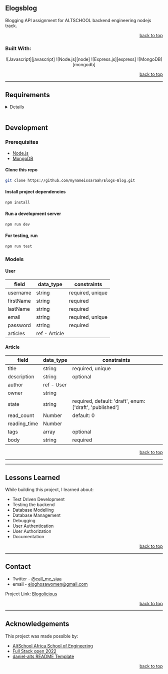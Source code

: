 <a name="readme-top"></a>

<!-- Project Shields -->

<!-- About the API -->

## Elogsblog

 Blogging API assignment for ALTSCHOOL backend engineering nodejs track.

<p align="right"><a href="#readme-top">back to top</a></p>

### Built With:

<div align="center">

![Javascript][javascript]
![Node.js][node]
![Express.js][express]
![MongoDB][mongodb]

</div>

<p align="right"><a href="#readme-top">back to top</a></p>

---

<!-- AltSchool Requirements -->

## Requirements

<details>


<p align="right"><a href="#readme-top">back to top</a></p>

---

</details>

<br>

## Development

### Prerequisites

- [Node.js](https://nodejs.org/en/download/)
- [MongoDB](https://www.mongodb.com/docs/manual/installation/)

#### Clone this repo

```sh
git clone https://github.com/mynameissaraah/Elogs-Blog.git
```

#### Install project dependencies

```sh
npm install
```


#### Run a development server

```sh
npm run dev
```

#### For testing, run

```sh
npm run test
```

### Models

#### User

| field     | data_type     | constraints      |
| --------- | ------------- | ---------------- |
| username  | string        | required, unique |
| firstName | string        | required         |
| lastName  | string        | required         |
| email     | string        | required, unique |
| password  | string        | required         |
| articles  | ref - Article |                  |

#### Article

| field        | data_type  | constraints                                              |
| ------------ | ---------- | -------------------------------------------------------- |
| title        | string     | required, unique                                         |
| description  | string     | optional                                                 |
| author       | ref - User |                                                          |
| owner        | string     |                                                          |
| state        | string     | required, default: 'draft', enum: ['draft', 'published'] |
| read_count   | Number     | default: 0                                               |
| reading_time | Number     |                                                          |
| tags         | array      | optional                                                 |
| body         | string     | required                                                 |

<p align="right"><a href="#readme-top">back to top</a></p>

---


---

## Lessons Learned

While building this project, I learned about:

- Test Driven Development
- Testing the backend
- Database Modelling
- Database Management
- Debugging
- User Authentication
- User Authorization
- Documentation

<p align="right"><a href="#readme-top">back to top</a></p>

---



<!-- Contact -->

## Contact

- Twitter - [@call_me_siaa](https://twitter.com/call_me_siaa)
- email - eloghosawomen@gmail.com

Project Link: [Blogolicious](https://github.com/tobisupreme/blogolicious)

<p align="right"><a href="#readme-top">back to top</a></p>

---

<!-- Acknowledgements -->

## Acknowledgements

This project was made possible by:

- [AltSchool Africa School of Engineering](https://altschoolafrica.com/schools/engineering)
- [Full Stack open 2022](https://fullstackopen.com/en/)
- [daniel-alts README Template](https://github.com/daniel-alts/pizza_app)

<p align="right"><a href="#readme-top">back to top</a></p>